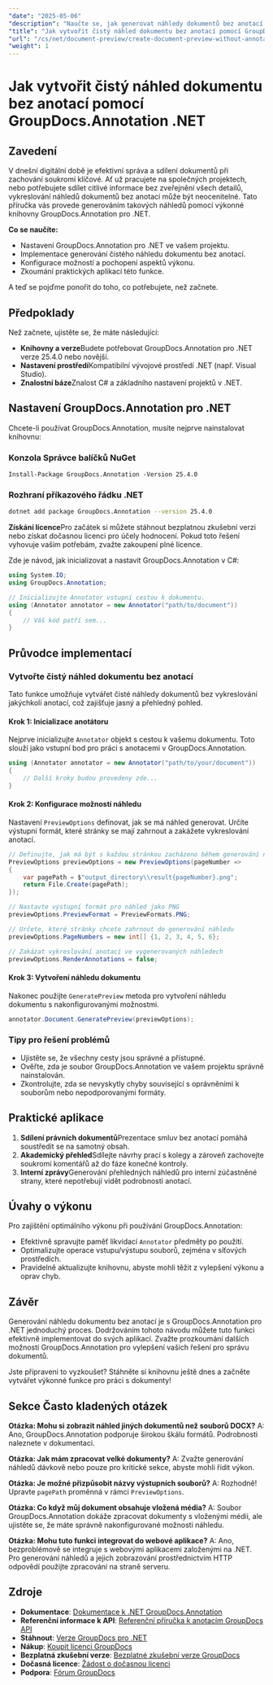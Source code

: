 ```yaml
---
"date": "2025-05-06"
"description": "Naučte se, jak generovat náhledy dokumentů bez anotací pomocí nástroje GroupDocs.Annotation pro .NET a jak zajistit soukromí a přehlednost v projektech spolupráce."
"title": "Jak vytvořit čistý náhled dokumentu bez anotací pomocí GroupDocs.Annotation .NET"
"url": "/cs/net/document-preview/create-document-preview-without-annotations-groupdocs-dotnet/"
"weight": 1
---
```


# Jak vytvořit čistý náhled dokumentu bez anotací pomocí GroupDocs.Annotation .NET

## Zavedení

V dnešní digitální době je efektivní správa a sdílení dokumentů při zachování soukromí klíčové. Ať už pracujete na společných projektech, nebo potřebujete sdílet citlivé informace bez zveřejnění všech detailů, vykreslování náhledů dokumentů bez anotací může být neocenitelné. Tato příručka vás provede generováním takových náhledů pomocí výkonné knihovny GroupDocs.Annotation pro .NET.

**Co se naučíte:**
- Nastavení GroupDocs.Annotation pro .NET ve vašem projektu.
- Implementace generování čistého náhledu dokumentu bez anotací.
- Konfigurace možností a pochopení aspektů výkonu.
- Zkoumání praktických aplikací této funkce.

A teď se pojďme ponořit do toho, co potřebujete, než začnete.

## Předpoklady

Než začnete, ujistěte se, že máte následující:
- **Knihovny a verze**Budete potřebovat GroupDocs.Annotation pro .NET verze 25.4.0 nebo novější.
- **Nastavení prostředí**Kompatibilní vývojové prostředí .NET (např. Visual Studio).
- **Znalostní báze**Znalost C# a základního nastavení projektů v .NET.

## Nastavení GroupDocs.Annotation pro .NET

Chcete-li používat GroupDocs.Annotation, musíte nejprve nainstalovat knihovnu:

### Konzola Správce balíčků NuGet
```shell
Install-Package GroupDocs.Annotation -Version 25.4.0
```

### Rozhraní příkazového řádku .NET
```bash
dotnet add package GroupDocs.Annotation --version 25.4.0
```

**Získání licence**Pro začátek si můžete stáhnout bezplatnou zkušební verzi nebo získat dočasnou licenci pro účely hodnocení. Pokud toto řešení vyhovuje vašim potřebám, zvažte zakoupení plné licence.

Zde je návod, jak inicializovat a nastavit GroupDocs.Annotation v C#:

```csharp
using System.IO;
using GroupDocs.Annotation;

// Inicializujte Annotator vstupní cestou k dokumentu.
using (Annotator annotator = new Annotator("path/to/document"))
{
    // Váš kód patří sem...
}
```

## Průvodce implementací

### Vytvořte čistý náhled dokumentu bez anotací

Tato funkce umožňuje vytvářet čisté náhledy dokumentů bez vykreslování jakýchkoli anotací, což zajišťuje jasný a přehledný pohled.

#### Krok 1: Inicializace anotátoru
Nejprve inicializujte `Annotator` objekt s cestou k vašemu dokumentu. Toto slouží jako vstupní bod pro práci s anotacemi v GroupDocs.Annotation.

```csharp
using (Annotator annotator = new Annotator("path/to/your/document"))
{
    // Další kroky budou provedeny zde...
}
```

#### Krok 2: Konfigurace možností náhledu

Nastavení `PreviewOptions` definovat, jak se má náhled generovat. Určíte výstupní formát, které stránky se mají zahrnout a zakážete vykreslování anotací.

```csharp
// Definujte, jak má být s každou stránkou zacházeno během generování náhledu
PreviewOptions previewOptions = new PreviewOptions(pageNumber =>
{
    var pagePath = $"output_directory\\result{pageNumber}.png";
    return File.Create(pagePath);
});

// Nastavte výstupní formát pro náhled jako PNG
previewOptions.PreviewFormat = PreviewFormats.PNG;

// Určete, které stránky chcete zahrnout do generování náhledu
previewOptions.PageNumbers = new int[] {1, 2, 3, 4, 5, 6};

// Zakázat vykreslování anotací ve vygenerovaných náhledech
previewOptions.RenderAnnotations = false;
```

#### Krok 3: Vytvoření náhledu dokumentu

Nakonec použijte `GeneratePreview` metoda pro vytvoření náhledu dokumentu s nakonfigurovanými možnostmi.

```csharp
annotator.Document.GeneratePreview(previewOptions);
```

### Tipy pro řešení problémů
- Ujistěte se, že všechny cesty jsou správné a přístupné.
- Ověřte, zda je soubor GroupDocs.Annotation ve vašem projektu správně nainstalován.
- Zkontrolujte, zda se nevyskytly chyby související s oprávněními k souborům nebo nepodporovanými formáty.

## Praktické aplikace

1. **Sdílení právních dokumentů**Prezentace smluv bez anotací pomáhá soustředit se na samotný obsah.
2. **Akademický přehled**Sdílejte návrhy prací s kolegy a zároveň zachovejte soukromí komentářů až do fáze konečné kontroly.
3. **Interní zprávy**Generování přehledných náhledů pro interní zúčastněné strany, které nepotřebují vidět podrobnosti anotací.

## Úvahy o výkonu

Pro zajištění optimálního výkonu při používání GroupDocs.Annotation:
- Efektivně spravujte paměť likvidací `Annotator` předměty po použití.
- Optimalizujte operace vstupu/výstupu souborů, zejména v síťových prostředích.
- Pravidelně aktualizujte knihovnu, abyste mohli těžit z vylepšení výkonu a oprav chyb.

## Závěr

Generování náhledu dokumentu bez anotací je s GroupDocs.Annotation pro .NET jednoduchý proces. Dodržováním tohoto návodu můžete tuto funkci efektivně implementovat do svých aplikací. Zvažte prozkoumání dalších možností GroupDocs.Annotation pro vylepšení vašich řešení pro správu dokumentů.

Jste připraveni to vyzkoušet? Stáhněte si knihovnu ještě dnes a začněte vytvářet výkonné funkce pro práci s dokumenty!

## Sekce Často kladených otázek

**Otázka: Mohu si zobrazit náhled jiných dokumentů než souborů DOCX?**
A: Ano, GroupDocs.Annotation podporuje širokou škálu formátů. Podrobnosti naleznete v dokumentaci.

**Otázka: Jak mám zpracovat velké dokumenty?**
A: Zvažte generování náhledů dávkově nebo pouze pro kritické sekce, abyste mohli řídit výkon.

**Otázka: Je možné přizpůsobit názvy výstupních souborů?**
A: Rozhodně! Upravte `pagePath` proměnná v rámci `PreviewOptions`.

**Otázka: Co když můj dokument obsahuje vložená média?**
A: Soubor GroupDocs.Annotation dokáže zpracovat dokumenty s vloženými médii, ale ujistěte se, že máte správně nakonfigurované možnosti náhledu.

**Otázka: Mohu tuto funkci integrovat do webové aplikace?**
A: Ano, bezproblémově se integruje s webovými aplikacemi založenými na .NET. Pro generování náhledů a jejich zobrazování prostřednictvím HTTP odpovědí použijte zpracování na straně serveru.

## Zdroje
- **Dokumentace**: [Dokumentace k .NET GroupDocs.Annotation](https://docs.groupdocs.com/annotation/net/)
- **Referenční informace k API**: [Referenční příručka k anotacím GroupDocs API](https://reference.groupdocs.com/annotation/net/)
- **Stáhnout**: [Verze GroupDocs pro .NET](https://releases.groupdocs.com/annotation/net/)
- **Nákup**: [Koupit licenci GroupDocs](https://purchase.groupdocs.com/buy)
- **Bezplatná zkušební verze**: [Bezplatné zkušební verze GroupDocs](https://releases.groupdocs.com/annotation/net/)
- **Dočasná licence**: [Žádost o dočasnou licenci](https://purchase.groupdocs.com/temporary-license/)
- **Podpora**: [Fórum GroupDocs](https://forum.groupdocs.com/c/annotation/)